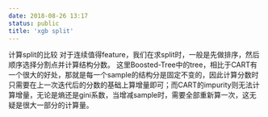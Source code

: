 ```yaml
---
date: 2018-08-26 13:17
status: public
title: 'xgb split'
---
```


计算split的比较
对于连续值得feature，我们在求split时，一般是先做排序，然后顺序选择分割点并计算结构分数。
这里Boosted-Tree中的tree，相比于CART有一个很大的好处，那就是每一个sample的结构分是固定不变的，因此计算分数时只需要在上一次迭代后的分数的基础上算增量即可；而CART的impurity则无法计算增量，无论是熵还是gini系数，当增减sample时，需要全部重新算一次，这无疑是很大一部分的计算量。